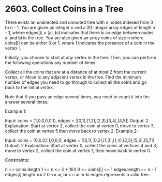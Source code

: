 # 2603.    Collect Coins in a Tree

There exists an undirected and unrooted tree with n nodes indexed from 0 to n - 1. You are given an integer n and a 2D integer array edges of length n - 1, where edges[i] = [ai, bi] indicates that there is an edge between nodes ai and bi in the tree. You are also given an array coins of size n where coins[i] can be either 0 or 1, where 1 indicates the presence of a coin in the vertex i.

Initially, you choose to start at any vertex in the tree. Then, you can perform the following operations any number of times: 

Collect all the coins that are at a distance of at most 2 from the current vertex, or
Move to any adjacent vertex in the tree.
Find the minimum number of edges you need to go through to collect all the coins and go back to the initial vertex.

Note that if you pass an edge several times, you need to count it into the answer several times.

Example 1:

Input: coins = [1,0,0,0,0,1], edges = [[0,1],[1,2],[2,3],[3,4],[4,5]]
Output: 2
Explanation: Start at vertex 2, collect the coin at vertex 0, move to vertex 3, collect the coin at vertex 5 then move back to vertex 2.
Example 2:

Input: coins = [0,0,0,1,1,0,0,1], edges = [[0,1],[0,2],[1,3],[1,4],[2,5],[5,6],[5,7]]
Output: 2
Explanation: Start at vertex 0, collect the coins at vertices 4 and 3, move to vertex 2,  collect the coin at vertex 7, then move back to vertex 0.

Constraints:

n == coins.length
1 <= n <= 3 * 104
0 <= coins[i] <= 1
edges.length == n - 1
edges[i].length == 2
0 <= ai, bi < n
ai != bi
edges represents a valid tree.